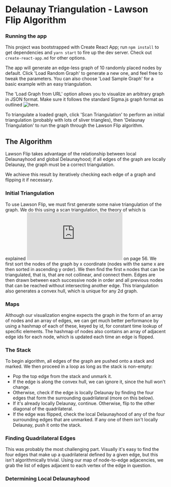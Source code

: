 # Delaunay Triangulation - Lawson Flip Algorithm

### Running the app
This project was bootstrapped with Create React App; run `npm install` to get dependencies and `yarn start` to fire up the dev server. Check out `create-react-app.md` for other options.

The app will generate an edge-less graph of 10 randomly placed nodes by default. Click 'Load Random Graph' to generate a new one, and feel free to tweak the parameters. You can also choose 'Load Sample Graph' for a basic example with an easy triangulation.

The 'Load Graph from URL' option allows you to visualize an arbitrary graph in JSON format. Make sure it follows the standard Sigma.js graph format as outlined ![here](http://sigmajs.org/).

To triangulate a loaded graph, click 'Scan Triangulation' to perform an initial triangulation (probably with lots of sliver triangles), then 'Delaunay Triangulation' to run the graph through the Lawson Flip algorithm.

## The Algorithm
Lawson Flip takes advantage of the relationship between local Delaunayhood and global Delaunayhood; if all edges of the graph are locally Delaunay, the graph must be a correct triangulation.

We achieve this result by iteratively checking each edge of a graph and flipping it if necessary.

### Initial Triangulation
To use Lawson Flip, we must first generate some naive triangulation of the graph. We do this using a scan triangulation, the theory of which is explained ![here](https://www.ti.inf.ethz.ch/ew/Lehre/CG13/lecture/Chapter%206.pdf) on page 56.
We first sort the nodes of the graph by x coordinate (nodes with the same x are then sorted in ascending y order). We then find the first `m` nodes that can be triangulated, that is, that are not collinear, and connect them.
Edges are then drawn between each successive node in order and all previous nodes that can be reached without intersecting another edge.
This triangulation also generates a convex hull, which is unique for any 2d graph.

### Maps
Although our visualization engine expects the graph in the form of an array of nodes and an array of edges, we can get much better performance by using a hashmap of each of these, keyed by id, for constant time lookup of specific elements.
The hashmap of nodes also contains an array of adjacent edge ids for each node, which is updated each time an edge is flipped.

### The Stack
To begin algorithm, all edges of the graph are pushed onto a stack and marked. We then proceed in a loop as long as the stack is non-empty:
  - Pop the top edge from the stack and unmark it.
  - If the edge is along the convex hull, we can ignore it, since the hull won't change.
  - Otherwise, check if the edge is locally Delaunay by finding the four edges that form the surrounding quadrilateral (more on this below).
  - If it's already locally Delaunay, continue. Otherwise, flip to the other diagonal of the quadrilateral.
  - If the edge was flipped, check the local Delaunayhood of any of the four surrounding edges that are unmarked. If any one of them isn't locally Delaunay, push it onto the stack.

### Finding Quadrilateral Edges
This was probably the most challenging part. Visually it's easy to find the four edges that make up a quadrilateral defined by a given edge, but this isn't algorithmically trivial.
Using our map of node-to-edge adjacencies, we grab the list of edges adjacent to each vertex of the edge in question.

### Determining Local Delaunayhood

### 
